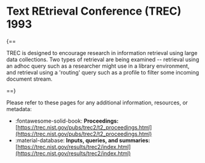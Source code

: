 # Text REtrieval Conference (TREC) 1993

{==

TREC is designed to encourage research in information retrieval using large data collections. Two types of retrieval are being examined -- retrieval using an adhoc query such as a researcher might use in a library environment, and retrieval using a 'routing' query such as a profile to filter some incoming document stream.

==}

Please refer to these pages for any additional information, resources, or metadata: 

- :fontawesome-solid-book: **Proceedings:** [https://trec.nist.gov/pubs/trec2/t2_proceedings.html](https://trec.nist.gov/pubs/trec2/t2_proceedings.html)
- :material-database: **Inputs, queries, and summaries:** [https://trec.nist.gov/results/trec2/index.html](https://trec.nist.gov/results/trec2/index.html)